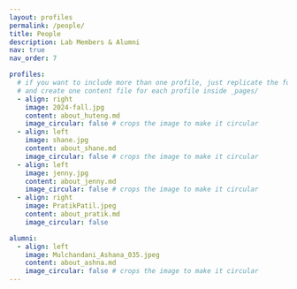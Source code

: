 ```yaml
---
layout: profiles
permalink: /people/
title: People
description: Lab Members & Alumni
nav: true
nav_order: 7

profiles:
  # if you want to include more than one profile, just replicate the following block
  # and create one content file for each profile inside _pages/
  - align: right
    image: 2024-fall.jpg
    content: about_huteng.md
    image_circular: false # crops the image to make it circular
  - align: left
    image: shane.jpg
    content: about_shane.md
    image_circular: false # crops the image to make it circular
  - align: left
    image: jenny.jpg
    content: about_jenny.md
    image_circular: false # crops the image to make it circular
  - align: right
    image: PratikPatil.jpeg
    content: about_pratik.md
    image_circular: false

alumni:
  - align: left
    image: Mulchandani_Ashana_035.jpeg
    content: about_ashna.md
    image_circular: false # crops the image to make it circular
---
```

